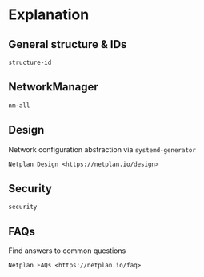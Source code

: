 # Explanation

## General structure & IDs

```{toctree}
structure-id
```

## NetworkManager

```{toctree}
nm-all
```

## Design

Network configuration abstraction via `systemd-generator`

```{toctree}
Netplan Design <https://netplan.io/design>
```

## Security

```{toctree}
security
```

## FAQs

Find answers to common questions

```{toctree}
Netplan FAQs <https://netplan.io/faq>
```
